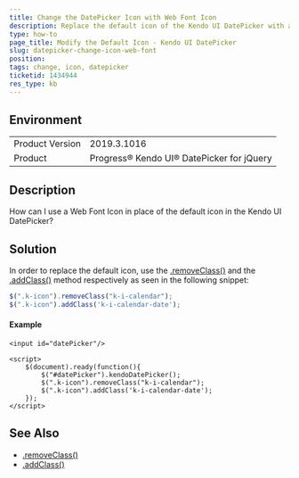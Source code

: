```yaml
---
title: Change the DatePicker Icon with Web Font Icon
description: Replace the default icon of the Kendo UI DatePicker with a Web Font Icon.
type: how-to
page_title: Modify the Default Icon - Kendo UI DatePicker
slug: datepicker-change-icon-web-font
position:
tags: change, icon, datepicker
ticketid: 1434944
res_type: kb
---
```


## Environment
<table>
	<tbody>
		<tr>
			<td>Product Version</td>
			<td>2019.3.1016</td>
		</tr>
		<tr>
			<td>Product</td>
			<td>Progress® Kendo UI® DatePicker for jQuery</td>
		</tr>
	</tbody>
</table>


## Description
How can I use a Web Font Icon in place of the default icon in the Kendo UI DatePicker?

## Solution
In order to replace the default icon, use the [.removeClass()](https://api.jquery.com/removeClass/) and the [.addClass()](https://api.jquery.com/addClass/) method respectively as seen in the following snippet:

```javascript
$(".k-icon").removeClass("k-i-calendar");
$(".k-icon").addClass('k-i-calendar-date');
```
#### Example

```dojo
<input id="datePicker"/>

<script>
	$(document).ready(function(){
		$("#datePicker").kendoDatePicker();
		$(".k-icon").removeClass("k-i-calendar");
		$(".k-icon").addClass('k-i-calendar-date');
	});
</script>
```
## See Also
- [.removeClass()](https://api.jquery.com/removeClass/)
- [.addClass()](https://api.jquery.com/addClass/)
